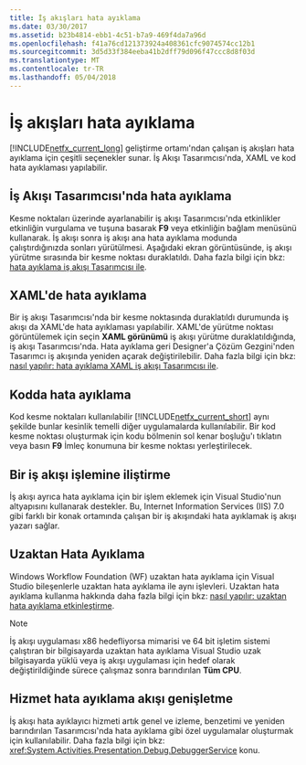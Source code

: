 ```yaml
---
title: İş akışları hata ayıklama
ms.date: 03/30/2017
ms.assetid: b23b4814-ebb1-4c51-b7a9-469f4da7a96d
ms.openlocfilehash: f41a76cd121373924a408361cfc9074574cc12b1
ms.sourcegitcommit: 3d5d33f384eeba41b2dff79d096f47ccc8d8f03d
ms.translationtype: MT
ms.contentlocale: tr-TR
ms.lasthandoff: 05/04/2018
---
```

# <a name="debugging-workflows"></a>İş akışları hata ayıklama
[!INCLUDE[netfx_current_long](../../../includes/netfx-current-long-md.md)] geliştirme ortamı'ndan çalışan iş akışları hata ayıklama için çeşitli seçenekler sunar. İş Akışı Tasarımcısı'nda, XAML ve kod hata ayıklaması yapılabilir.  
  
## <a name="debugging-in-the-workflow-designer"></a>İş Akışı Tasarımcısı'nda hata ayıklama  
 Kesme noktaları üzerinde ayarlanabilir iş akışı Tasarımcısı'nda etkinlikler etkinliğin vurgulama ve tuşuna basarak **F9** veya etkinliğin bağlam menüsünü kullanarak. İş akışı sonra iş akışı ana hata ayıklama modunda çalıştırdığınızda sonları yürütülmesi. Aşağıdaki ekran görüntüsünde, iş akışı yürütme sırasında bir kesme noktası duraklatıldı. Daha fazla bilgi için bkz: [hata ayıklama iş akışı Tasarımcısı ile](/visualstudio/workflow-designer/debugging-workflows-with-the-workflow-designer).  
  
## <a name="debugging-in-xaml"></a>XAML'de hata ayıklama  
 Bir iş akışı Tasarımcısı'nda bir kesme noktasında duraklatıldı durumunda iş akışı da XAML'de hata ayıklaması yapılabilir. XAML'de yürütme noktası görüntülemek için seçin **XAML görünümü** iş akışı yürütme duraklatıldığında, iş akışı Tasarımcısı'nda. Hata ayıklama geri Designer'a Çözüm Gezgini'nden Tasarımcı iş akışında yeniden açarak değiştirilebilir. Daha fazla bilgi için bkz: [nasıl yapılır: hata ayıklama XAML iş akışı Tasarımcısı ile](/visualstudio/workflow-designer/how-to-debug-xaml-with-the-workflow-designer).  
  
## <a name="debugging-in-code"></a>Kodda hata ayıklama  
 Kod kesme noktaları kullanılabilir [!INCLUDE[netfx_current_short](../../../includes/netfx-current-short-md.md)] aynı şekilde bunlar kesinlik temelli diğer uygulamalarda kullanılabilir. Bir kod kesme noktası oluşturmak için kodu bölmenin sol kenar boşluğu'ı tıklatın veya basın **F9** İmleç konumuna bir kesme noktası yerleştirilecek.  
  
## <a name="attaching-to-a-workflow-process"></a>Bir iş akışı işlemine iliştirme  
 İş akışı ayrıca hata ayıklama için bir işlem eklemek için Visual Studio'nun altyapısını kullanarak destekler. Bu, Internet Information Services (IIS) 7.0 gibi farklı bir konak ortamında çalışan bir iş akışındaki hata ayıklamak iş akışı yazarı sağlar.  
  
## <a name="remote-debugging"></a>Uzaktan Hata Ayıklama  
 Windows Workflow Foundation (WF) uzaktan hata ayıklama için Visual Studio bileşenlerle uzaktan hata ayıklama ile aynı işlevleri. Uzaktan hata ayıklama kullanma hakkında daha fazla bilgi için bkz: [nasıl yapılır: uzaktan hata ayıklama etkinleştirme](http://go.microsoft.com/fwlink/?LinkId=196257).  
  
> [!NOTE]
>  İş akışı uygulaması x86 hedefliyorsa mimarisi ve 64 bit işletim sistemi çalıştıran bir bilgisayarda uzaktan hata ayıklama Visual Studio uzak bilgisayarda yüklü veya iş akışı uygulaması için hedef olarak değiştirildiğinde sürece çalışmaz sonra barındırılan **Tüm CPU**.  
  
## <a name="extending-the-workflow-debugging-service"></a>Hizmet hata ayıklama akışı genişletme  
 İş akışı hata ayıklayıcı hizmeti artık genel ve izleme, benzetimi ve yeniden barındırılan Tasarımcısı'nda hata ayıklama gibi özel uygulamalar oluşturmak için kullanılabilir. Daha fazla bilgi için bkz: <xref:System.Activities.Presentation.Debug.DebuggerService> konu.
